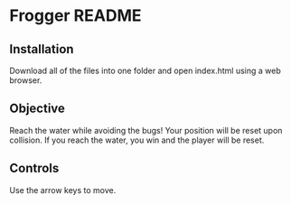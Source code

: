 # Frogger README

## Installation
Download all of the files into one folder and open index.html using a web browser.

## Objective
Reach the water while avoiding the bugs! Your position will be reset upon collision. 
If you reach the water, you win and the player will be reset.


## Controls
Use the arrow keys to move.
